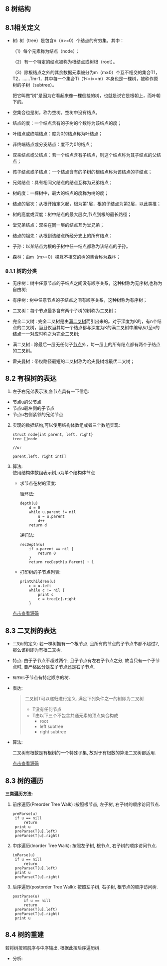 ## 8 树结构

## 8.1相关定义

* 树: 树（tree）是包含n（n>=0）个结点的有穷集，其中：

  （1）每个元素称为结点（node）；

  （2）有一个特定的结点被称为根结点或树根（root）。

  （3）除根结点之外的其余数据元素被分为m（m≥0）个互不相交的集合T1，T2，……Tm-1，其中每一个集合Ti（1<=i<=m）本身也是一棵树，被称作原树的子树（subtree）。

  把它叫做“树”是因为它看起来像一棵倒挂的树，也就是说它是根朝上，而叶朝下的。

* 空集合也是树，称为空树。空树中没有结点。

* 结点的度：一个结点含有的子树的个数称为该结点的度；

* 叶结点或终端结点：度为0的结点称为叶结点；

* 非终端结点或分支结点：度不为0的结点；

* 双亲结点或父结点：若一个结点含有子结点，则这个结点称为其子结点的父结点；

* 孩子结点或子结点：一个结点含有的子树的根结点称为该结点的子结点；

* 兄弟结点：具有相同父结点的结点互称为兄弟结点；

* 树的度：一棵树中，最大的结点的度称为树的度；

* 结点的层次：从根开始定义起，根为第1层，根的子结点为第2层，以此类推；

* 树的高度或深度：树中结点的最大层次,节点到根的最长路径；

* 堂兄弟结点：双亲在同一层的结点互为堂兄弟；

* 结点的祖先：从根到该结点所经分支上的所有结点；

* 子孙：以某结点为根的子树中任一结点都称为该结点的子孙。

* 森林：由m（m>=0）棵互不相交的树的集合称为森林；



### 8.1.1 树的分类

* 无序树：树中任意节点的子结点之间没有顺序关系，这种树称为无序树,也称为自由树;

* 有序树 : 树中任意节点的子结点之间有顺序关系，这种树称为有序树；

* 二叉树：每个节点最多含有两个子树的树称为二叉树；

* 完全二叉树 : 完全二叉树是由[满二叉树](https://baike.baidu.com/item/满二叉树)而引出来的。对于深度为K的，有n个结点的二叉树，当且仅当其每一个结点都与深度为K的满二叉树中编号从1至n的结点一一对应时称之为完全二叉树;

* 满二叉树 : 除最后一层无任何子[节点](https://baike.baidu.com/item/节点/865052)外，每一层上的所有结点都有两个子结点的二叉树。

* 霍夫曼树：带权路径最短的二叉树称为哈夫曼树或最优二叉树；



## 8.2 有根树的表达

1. 左子右兄弟表示法,各节点具有一下信息:
- 节点u的父节点
- 节点u最左侧的子节点
- 节点u右侧紧邻的兄弟节点

2. 实现的数据结构,可以使用结构体数组或者三个数组实现:
	```
	struct node{int parent, left, right}
	tree []node

	//or

	parent,left, right int[]
	```

3. 算法:  
	使用结构体数组表示树,u为单个结构体节点
	- 求节点在树的深度:

		循环法:
		```
		depth(u)
			d = 0
			while u.parent != nil
				u = u.parent
				d++
			return d
		```
		递归法:
		```
		recDepth(u)
			if u.parent == nil {
				return 0
			}
			return recDepth(u.Parent) + 1
		```
	- 打印树的子节点列表:
		```
		printChildren(u)
			c = u.left
			while c != nil {
				print c
				c = tree[c].right
			}
		```
	[点击查看源码](tree/rooted.go)



## 8.3 二叉树的表达

- `二叉树`的定义: 若一棵树拥有一个根节点, 且所有的节点的子节点书都不超过2, 那么该树即为有根二叉树.

- 特点: 由于子节点不超过两个, 且子节点有左右子节点之分, 故当只有一个子节点时, 要严格区分是左子节点还是右子节点.

- `有序树`:子节点有特定顺序的树.

- 表达:

  > 二叉树T可以递归进行定义. 满足下列条件之一的树即为二叉树
  >
  > - T没有任何节点
  > - T由以下三个不包含共通元素的顶点集合构成
  >   - root 
  >   - left subtree
  >   - right  subtree

- 算法:

  二叉树有根数是有根树的一个特殊子集, 故对于有根数的算法二叉树都适用.

	[点击查看源码](tree/binary.go)

## 8.3 树的遍历

**三类遍历方法:**

1. 前序遍历(Preorder Tree Walk) :按照根节点, 左子树, 右子树的顺序访问节点.

   ```
   preParse(u)
   	if u == nill
   		return 
   	print u
   	preParse(T[u].left)
   	preParse(T[u].right)
   ```

2. 中序遍历(Inorder Tree Walk): 按照左子树, 根节点, 右子树的顺序访问节点.

   ```
   inParse(u)
   	if u == nill
   		return 
   	preParse(T[u].left)
   	print u
   	preParse(T[u].right)
   ```

   

3. 后序遍历(postorder Tree Walk): 按照左子树, 右子树, 根节点的顺序访问树.

   ```
   postParse(u)
   		if u == nill
   		return 
   	preParse(T[u].left)
   	preParse(T[u].right)
   	print u
   ```



## 8.4 树的重建


若将树按照前序与中序输出, 根据此按后序遍历树.

- 分析:
